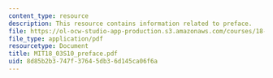 ```yaml
---
content_type: resource
description: This resource contains information related to preface.
file: https://ol-ocw-studio-app-production.s3.amazonaws.com/courses/18-03-differential-equations-spring-2010/8d85b2b3747f37645db36d145ca06f6a_MIT18_03S10_preface.pdf
file_type: application/pdf
resourcetype: Document
title: MIT18_03S10_preface.pdf
uid: 8d85b2b3-747f-3764-5db3-6d145ca06f6a
---
```

